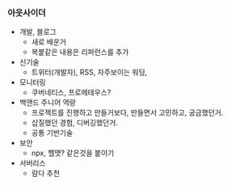 ### 아웃사이더

- 개발, 블로그
  - 새로 배운거
  - 복붙같은 내용은 리퍼런스를 추가
- 신기술
  - 트위터(개발자), RSS, 자주보이는 워딩,
- 모니터링
  - 쿠버네티스, 프로메테우스?
- 백앤드 주니어 역량
  - 프로젝트를 진행하고 만들거보다, 만들면서 고민하고, 궁금했던거.
  - 삽질했던 경험, 디버깅했던거.
  - 공통 기반기술
- 보안
  - npx, 핼맷? 같은것을 붙이기
- 서버리스
  - 람다 추천
